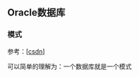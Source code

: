 ## Oracle数据库

### 模式

参考：[[csdn](https://blog.csdn.net/u010051036/article/details/108745280)]

可以简单的理解为：一个数据库就是一个模式

